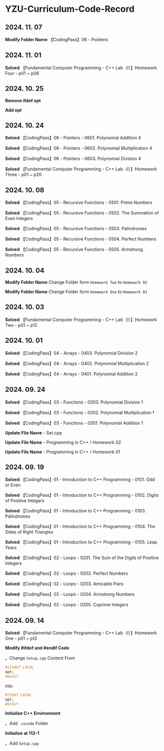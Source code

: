# YZU-Curriculum-Code-Record

## 2024. 11. 07

**Modify Folder Name** 【CodingPass】06 - Pointers

## 2024. 11. 01

**Solved** 【Fundamental Computer Programming - C++ Lab（I）】Homework Four - p01 ~ p08

## 2024. 10. 25

**Remove ifdef opt**

**Add opt**

## 2024. 10. 24

**Solved** 【CodingPass】06 - Pointers - 0601. Polynomial Addition 4

**Solved** 【CodingPass】06 - Pointers - 0602. Polynomial Multiplication 4

**Solved** 【CodingPass】06 - Pointers - 0603. Polynomial Division 4

**Solved** 【Fundamental Computer Programming - C++ Lab（I）】Homework Three - p01 ~ p20

## 2024. 10. 08

**Solved** 【CodingPass】05 - Recursive Functions - 0501. Prime Numbers

**Solved** 【CodingPass】05 - Recursive Functions - 0502. The Summation of Even Integers

**Solved** 【CodingPass】05 - Recursive Functions - 0503. Palindromes

**Solved** 【CodingPass】05 - Recursive Functions - 0504. Perfect Numbers

**Solved** 【CodingPass】05 - Recursive Functions - 0505. Armstrong Numbers

## 2024. 10. 04

**Modify Folder Name** Change Folder form `Homework Two` to `Homework 02`

**Modify Folder Name** Change Folder form `Homework One` to `Homework 01`

## 2024. 10. 03

**Solved** 【Fundamental Computer Programming - C++ Lab（I）】Homework Two - p01 ~ p12

## 2024. 10. 01

**Solved** 【CodingPass】04 - Arrays - 0403. Polynomial Division 2

**Solved** 【CodingPass】04 - Arrays - 0402. Polynomial Multiplication 2

**Solved** 【CodingPass】04 - Arrays - 0401. Polynomial Addition 2

## 2024. 09. 24

**Solved** 【CodingPass】03 - Functions - 0303. Polynomial Division 1

**Solved** 【CodingPass】03 - Functions - 0302. Polynomial Multiplication 1

**Solved** 【CodingPass】03 - Functions - 0301. Polynomial Addition 1

**Update File Name** - Set.cpp

**Update File Name** - Programming in C++ / Homework 02

**Update File Name** - Programming in C++ / Homework 01

## 2024. 09. 19

**Solved** 【CodingPass】01 - Introduction to C++ Programming - 0101. Odd or Even

**Solved** 【CodingPass】01 - Introduction to C++ Programming - 0102. Digits of Positive Integers

**Solved** 【CodingPass】01 - Introduction to C++ Programming - 0103. Palindromes

**Solved** 【CodingPass】01 - Introduction to C++ Programming - 0104. The Sides of Right Triangles

**Solved** 【CodingPass】01 - Introduction to C++ Programming - 0105. Leap Years

**Solved** 【CodingPass】02 - Loops - 0201. The Sum of the Digits of Positive Integers

**Solved** 【CodingPass】02 - Loops - 0202. Perfect Numbers

**Solved** 【CodingPass】02 - Loops - 0203. Amicable Pairs

**Solved** 【CodingPass】02 - Loops - 0204. Armstrong Numbers

**Solved** 【CodingPass】02 - Loops - 0205. Coprime Integers

## 2024. 09. 14

**Solved** 【Fundamental Computer Programming - C++ Lab（I）】Homework One - p01 ~ p12

**Modify #ifdef and #endif Code**

。Change `Setup.cpp` Content From

```cpp
#ifndef LOCAL
opt;
#endif
```

into 

```cpp
#ifdef LOCAL
opt;
#endif
```

**Initialize C++ Environment**

。Add `.vscode` Folder

**Initialize at 113-1**

。Add `Setup.cpp`